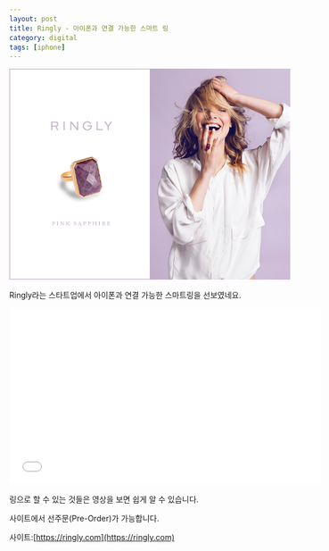 ```yaml
---
layout: post
title: Ringly - 아이폰과 연결 가능한 스마트 링
category: digital
tags: [iphone]
---
```

![ringly pink sapphire](/images/posts/ringly-pink-sapphire.png)

Ringly라는 스타트업에서 아이폰과 연결 가능한 스마트링을 선보였네요.
<p><iframe width="560" height="315" src="//www.youtube.com/embed/C5c06ayfTYs" frameborder="0" allowfullscreen=""></iframe></p>

링으로 할 수 있는 것들은 영상을 보면 쉽게 알 수 있습니다.


사이트에서 선주문(Pre-Order)가 가능합니다.

사이트:[https://ringly.com](https://ringly.com)
